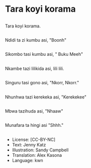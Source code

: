 # Tara koyi korama

##
Tara koyi korama.

##
Ndidi ta zi kumbu asi, "Boonh"

##
Sikombo tasi kumbu asi, " Buku Meeh"

##
Nkambe tazi lilikida asi, lili lili.

##
Singuru tasi gono asi, "Nkorr, Nkorr."

##
Nhunhwa tazi kerekeka asi, "Kerekekee"

##
Mbwa tazihuda asi, "Nhaaw"

##
Munafara ta hingi asi "Shhh."

##
* License: [CC-BY-NC]
* Text: Jenny Katz
* Illustration: Sandy Campbell
* Translation: Alex Kasona
* Language: kwn
